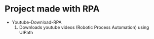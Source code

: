 # Project made with RPA

- Youtube-Download-RPA
    1) Downloads youtube videos (Robotic Process Automation) using UIPath


